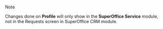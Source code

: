 <!-- markdownlint-disable-file MD041 -->
> [!NOTE]
> Changes done on **Profile** will only show in the **SuperOffice Service** module, not in the Requests screen in SuperOffice CRM module.

